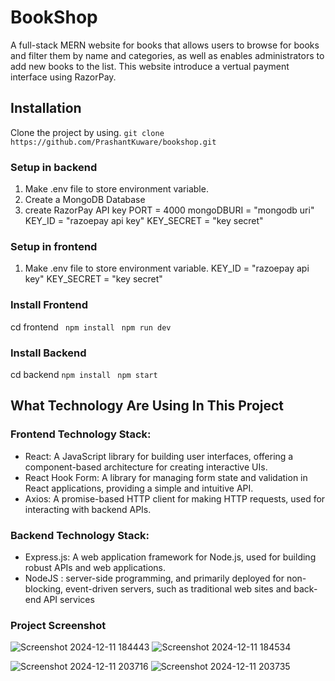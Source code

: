 # BookShop
A full-stack MERN website for books that allows users to browse for books and filter them by name and categories, as well as enables administrators to add new books to the list. This website introduce a vertual payment interface using RazorPay.
## Installation
Clone the project by using.
```git clone https://github.com/PrashantKuware/bookshop.git```
### Setup in backend
1. Make .env file to store environment variable.
2. Create a MongoDB Database
3. create RazorPay API key
PORT = 4000
mongoDBURI = "mongodb uri"
KEY_ID = "razoepay api key"
KEY_SECRET = "key secret"

### Setup in frontend
1. Make .env file to store environment variable.
KEY_ID = "razoepay api key"
KEY_SECRET = "key secret"

### Install Frontend
cd frontend
``` npm install```
``` npm run dev```

### Install Backend
cd backend
```npm install```
``` npm start```

## What Technology Are Using In This Project
### Frontend Technology Stack:
- React: A JavaScript library for building user interfaces, offering a component-based architecture for creating interactive UIs.
- React Hook Form: A library for managing form state and validation in React applications, providing a simple and intuitive API.
- Axios: A promise-based HTTP client for making HTTP requests, used for interacting with backend APIs.

### Backend Technology Stack:
- Express.js: A web application framework for Node.js, used for building robust APIs and web applications.
- NodeJS : server-side programming, and primarily deployed for non-blocking, event-driven servers, such as traditional web sites and back-end API services
   
### Project Screenshot


![Screenshot 2024-12-11 184443](https://github.com/user-attachments/assets/6c4eb28a-e9d4-4be4-ba9d-7847487cb342)
![Screenshot 2024-12-11 184534](https://github.com/user-attachments/assets/8981b028-33c3-4ef9-93f9-d7b79ecc3f96)

![Screenshot 2024-12-11 203716](https://github.com/user-attachments/assets/eaf9b21e-ca8a-4c0b-855e-25190bc516b0)
![Screenshot 2024-12-11 203735](https://github.com/user-attachments/assets/abd65a93-2898-48d8-bdac-9224ab832fa7)
